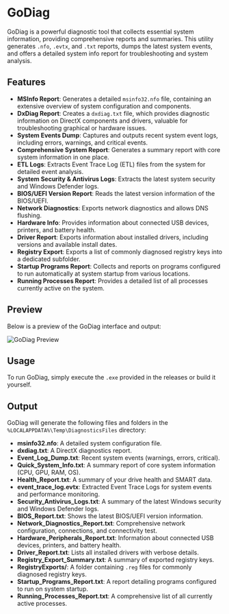 # GoDiag

GoDiag is a powerful diagnostic tool that collects essential system information, providing comprehensive reports and summaries. This utility generates `.nfo`, `.evtx`, and `.txt` reports, dumps the latest system events, and offers a detailed system info report for troubleshooting and system analysis.

## Features

-   **MSInfo Report**: Generates a detailed `msinfo32.nfo` file, containing an extensive overview of system configuration and components.
-   **DxDiag Report**: Creates a `dxdiag.txt` file, which provides diagnostic information on DirectX components and drivers, valuable for troubleshooting graphical or hardware issues.
-   **System Events Dump**: Captures and outputs recent system event logs, including errors, warnings, and critical events.
-   **Comprehensive System Report**: Generates a summary report with core system information in one place.
-   **ETL Logs**: Extracts Event Trace Log (ETL) files from the system for detailed event analysis.
-   **System Security & Antivirus Logs**: Extracts the latest system security and Windows Defender logs.
-   **BIOS/UEFI Version Report**: Reads the latest version information of the BIOS/UEFI.
-   **Network Diagnostics**: Exports network diagnostics and allows DNS flushing.
-   **Hardware Info**: Provides information about connected USB devices, printers, and battery health.
-   **Driver Report**: Exports information about installed drivers, including versions and available install dates.
-   **Registry Export**: Exports a list of commonly diagnosed registry keys into a dedicated subfolder.
-   **Startup Programs Report**: Collects and reports on programs configured to run automatically at system startup from various locations.
-   **Running Processes Report**: Provides a detailed list of all processes currently active on the system.

## Preview

Below is a preview of the GoDiag interface and output:

![GoDiag Preview](https://cdn.hyrule.pics/52b31a0cd.png)

## Usage

To run GoDiag, simply execute the `.exe` provided in the releases or build it yourself.

## Output

GoDiag will generate the following files and folders in the `%LOCALAPPDATA%\Temp\DiagnosticsFiles` directory:

-   **msinfo32.nfo**: A detailed system configuration file.
-   **dxdiag.txt**: A DirectX diagnostics report.
-   **Event_Log_Dump.txt**: Recent system events (warnings, errors, critical).
-   **Quick_System_Info.txt**: A summary report of core system information (CPU, GPU, RAM, OS).
-   **Health_Report.txt**: A summary of your drive health and SMART data.
-   **event_trace_log.evtx**: Extracted Event Trace Logs for system events and performance monitoring.
-   **Security_Antivirus_Logs.txt**: A summary of the latest Windows security and Windows Defender logs.
-   **BIOS_Report.txt**: Shows the latest BIOS/UEFI version information.
-   **Network_Diagnostics_Report.txt**: Comprehensive network configuration, connections, and connectivity test.
-   **Hardware_Peripherals_Report.txt**: Information about connected USB devices, printers, and battery health.
-   **Driver_Report.txt**: Lists all installed drivers with verbose details.
-   **Registry_Export_Summary.txt**: A summary of exported registry keys.
-   **RegistryExports/**: A folder containing `.reg` files for commonly diagnosed registry keys.
-   **Startup_Programs_Report.txt**: A report detailing programs configured to run on system startup.
-   **Running_Processes_Report.txt**: A comprehensive list of all currently active processes.
